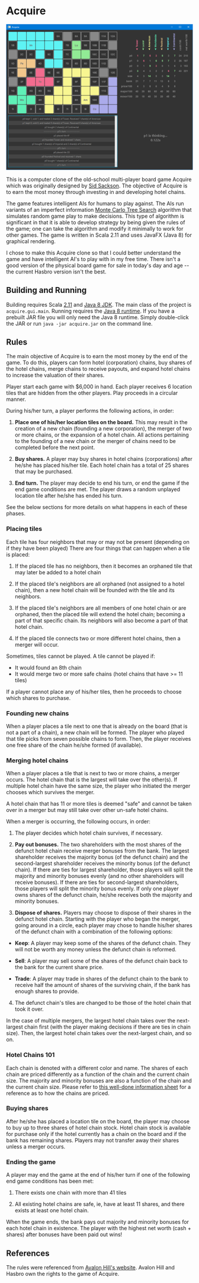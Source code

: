Acquire
================================

![Image of Acquire game in progress](/readme/game.png)

This is a computer clone of the old-school multi-player board game Acquire which was originally designed by [Sid Sackson](https://en.wikipedia.org/wiki/Acquire). The objective of Acquire is to earn the most money through investing in and developing hotel chains. 

The game features intelligent AIs for humans to play against. The AIs run variants of an imperfect information [Monte Carlo Tree Search](https://en.wikipedia.org/wiki/Monte_Carlo_tree_search) algorithm that simulates random game play to make decisions. This type of algorithm is significant in that it is able to develop strategy by being given the rules of the game; one can take the algorithm and modify it minimally to work for other games. The game is written in Scala 2.11 and uses JavaFX (Java 8) for graphical rendering.

I chose to make this Acquire clone so that I could better understand the game and have intelligent AI's to play with in my free time. There isn't a good version of the physical board game for sale in today's day and age -- the current Hasbro version isn't the best.

Building and Running 
-----------------------
Building requires Scala [2.11](http://www.scala-lang.org/index.html) and [Java 8 JDK](http://www.oracle.com/technetwork/java/javase/downloads/jdk8-downloads-2133151.html). The main class of the project is `acquire.gui.main`.
Running requires the [Java 8 runtime](http://www.oracle.com/technetwork/java/javase/downloads/jre8-downloads-2133155.html). If you have a prebuilt JAR file you will only need the Java 8 runtime. Simply double-click the JAR or run `java -jar acquire.jar` on the command line.

Rules
-----------------------

The main objective of Acquire is to earn the most money by the end of the game. To do this, players can form hotel (corporation) chains, buy shares of the hotel chains, merge chains to receive payouts, and expand hotel chains to increase the valuation of their shares.

Player start each game with $6,000 in hand. Each player receives 6 location tiles that are hidden from the other players. Play proceeds in a circular manner.

During his/her turn, a player performs the following actions, in order:

1. **Place one of his/her location tiles on the board.** This may result in the creation of a new chain (founding a new corporation), the merger of two or more chains, or the expansion of a hotel chain. All actions pertaining to the founding of a new chain or the merger of chains need to be completed before the next point.

2. **Buy shares.** A player may buy shares in hotel chains (corporations) after he/she has placed his/her tile. Each hotel chain has a total of 25 shares that may be purchased.

3. **End turn.** The player may decide to end his turn, or end the game if the end game conditions are met. The player draws a random unplayed location tile after he/she has ended his turn.

See the below sections for more details on what happens in each of these phases.

### Placing tiles
Each tile has four neighbors that may or may not be present (depending on if they have been played) There are four things that can happen when a tile is placed:

1. If the placed tile has no neighbors, then it becomes an orphaned tile that may later be added to a hotel chain

2. If the placed tile's neighbors are all orphaned (not assigned to a hotel chain), then a new hotel chain will be founded with the tile and its neighbors.

3. If the placed tile's neighbors are all members of one hotel chain or are orphaned, then the placed tile will extend the hotel chain; becoming a part of that specific chain. Its neighbors will also become a part of that hotel chain.

4. If the placed tile connects two or more different hotel chains, then a merger will occur.

Sometimes, tiles cannot be played. A tile cannot be played if:

* It would found an 8th chain
* It would merge two or more safe chains (hotel chains that have >= 11 tiles)

If a player cannot place any of his/her tiles, then he proceeds to choose which shares to purchase.

### Founding new chains
When a player places a tile next to one that is already on the board (that is not a part of a chain), a new chain will be formed. The player who played that tile picks from seven possible chains to form. Then, the player receives one free share of the chain he/she formed (if available).

### Merging hotel chains
When a player places a tile that is next to two or more chains, a merger occurs. The hotel chain that is the largest will take over the other(s). If multiple hotel chain have the same size, the player who initiated the merger chooses which survives the merger. 

A hotel chain that has 11 or more tiles is deemed "safe" and cannot be taken over in a merger but may still take over other un-safe hotel chains.

When a merger is occurring, the following occurs, in order:

1. The player decides which hotel chain survives, if necessary. 

2. **Pay out bonuses.** The two shareholders with the most shares of the defunct hotel chain receive merger bonuses from the bank. The largest shareholder receives the majority bonus (of the defunct chain) and the second-largest shareholder receives the minority bonus (of the defunct chain). If there are ties for largest shareholder, those players will split the majority and minority bonuses evenly (and no other shareholders will receive bonuses). If there are ties for second-largest shareholders, those players will split the minority bonus evenly. If only one player owns shares of the defunct chain, he/she receives both the majority and minority bonuses.

3. **Dispose of shares.** Players may choose to dispose of their shares in the defunct hotel chain. Starting with the player who began the merger, going around in a circle, each player may chose to handle his/her shares of the defunct chain with a combination of the following options:

  * **Keep**: A player may keep some of the shares of the defunct chain. They will not be worth any money unless the defunct chain is reformed.

  * **Sell**: A player may sell some of the shares of the defunct chain back to the bank for the current share price.

  * **Trade**: A player may trade in shares of the defunct chain to the bank to receive half the amount of shares of the surviving chain, if the bank has enough shares to provide.

4. The defunct chain's tiles are changed to be those of the hotel chain that took it over.

In the case of multiple mergers, the largest hotel chain takes over the next-largest chain first (with the player making decisions if there are ties in chain size). Then, the largest hotel chain takes over the next-largest chain, and so on.

### Hotel Chains 101

Each chain is denoted with a different color and name. The shares of each chain are priced differently as a function of the chain and the current chain size. The majority and minority bonuses are also a function of the chain and the current chain size. Please refer to [this well-done information sheet](http://www.webnoir.com/bob/sid/acquirecard.htm) for a reference as to how the chains are priced.

### Buying shares

After he/she has placed a location tile on the board, the player may choose to buy up to three shares of hotel chain stock. Hotel chain stock is available for purchase only if the hotel currently has a chain on the board and if the bank has remaining shares. Players may not transfer away their shares unless a merger occurs.

### Ending the game

A player may end the game at the end of his/her turn if one of the following end game conditions has been met:

1. There exists one chain with more than 41 tiles

2. All existing hotel chains are safe, ie, have at least 11 shares, and there exists at least one hotel chain.

When the game ends, the bank pays out majority and minority bonuses for each hotel chain in existence. The player with the highest net worth (cash + shares) after bonuses have been paid out wins!

References
---------------------

The rules were referenced from [Avalon Hill's website](https://www.wizards.com/avalonhill/rules/acquire.pdf). Avalon Hill and Hasbro own the rights to the game of Acquire.
